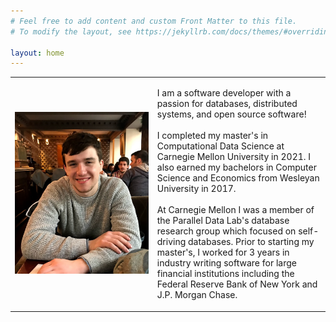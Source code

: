 ```yaml
---
# Feel free to add content and custom Front Matter to this file.
# To modify the layout, see https://jekyllrb.com/docs/themes/#overriding-theme-defaults

layout: home
---
```


<style>
table, td, th {
   border: none!important;
}
</style>

<table class="tab">
    <tr>
        <td class="first">
            <img src="/assets/img/joe_about.jpg" width=2500/>
        </td>
        <td class="second">
            <p>
            I am a software developer with a passion for databases, distributed systems, and open source software!
            <br/>
            <br/>
            I completed my master's in Computational Data Science at Carnegie Mellon University in 2021. I also earned my bachelors in Computer Science and Economics from Wesleyan University in 2017.
            <br/>
            <br/>
            At Carnegie Mellon I was a member of the Parallel Data Lab's database research group which focused on self-driving databases. Prior to starting my master's, I worked for 3 years in industry writing software for large financial institutions including the Federal Reserve Bank of New York and J.P. Morgan Chase.
            </p>
        </td>
    </tr>
</table>